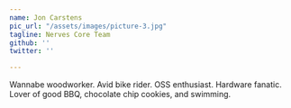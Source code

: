 ```yaml
---
name: Jon Carstens
pic_url: "/assets/images/picture-3.jpg"
tagline: Nerves Core Team
github: ''
twitter: ''

---
```

Wannabe woodworker. Avid bike rider. OSS enthusiast. Hardware fanatic. Lover of good BBQ, chocolate chip cookies, and swimming.
